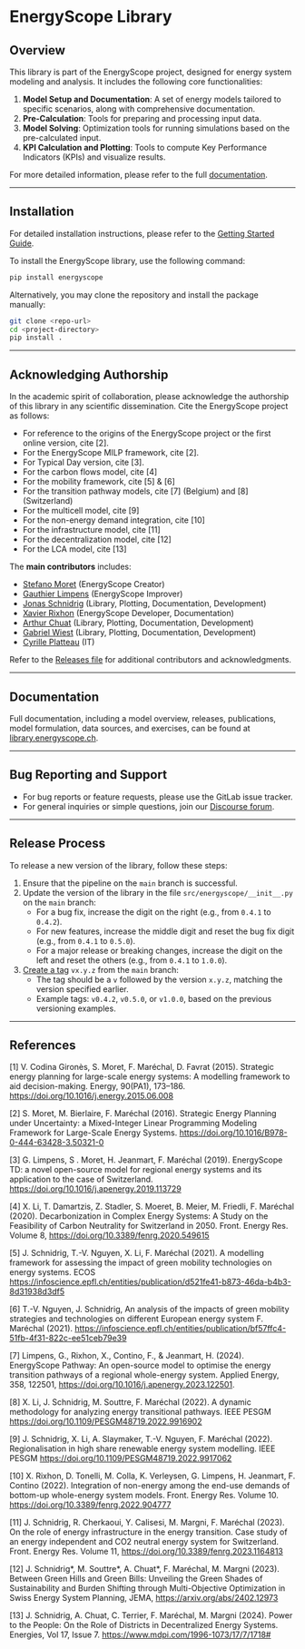 # EnergyScope Library

## Overview

This library is part of the EnergyScope project, designed for energy system modeling and analysis. It includes the following core functionalities:

1.  **Model Setup and Documentation**: A set of energy models tailored to specific scenarios, along with comprehensive documentation.
2.  **Pre-Calculation**: Tools for preparing and processing input data.
3.  **Model Solving**: Optimization tools for running simulations based on the pre-calculated input.
4.  **KPI Calculation and Plotting**: Tools to compute Key Performance Indicators (KPIs) and visualize results.

For more detailed information, please refer to the full [documentation](https://library.energyscope.ch).

------------------------------------------------------------------------

## Installation

For detailed installation instructions, please refer to the [Getting Started Guide](https://library.energyscope.ch).

To install the EnergyScope library, use the following command:

``` bash
pip install energyscope
```

Alternatively, you may clone the repository and install the package manually:

``` bash
git clone <repo-url>
cd <project-directory>
pip install .
```

------------------------------------------------------------------------

## Acknowledging Authorship

In the academic spirit of collaboration, please acknowledge the authorship of this library in any scientific dissemination. Cite the EnergyScope project as follows:

-   For reference to the origins of the EnergyScope project or the first online version, cite \[2\].
-   For the EnergyScope MILP framework, cite \[2\].
-   For Typical Day version, cite \[3\].
-   For the carbon flows model, cite \[4\]
-   For the mobility framework, cite \[5\] & \[6\]
-   For the transition pathway models, cite \[7\] (Belgium) and \[8\] (Switzerland)
-   For the multicell model, cite \[9\]
-   For the non-energy demand integration, cite \[10\]
-   For the infrastructure model, cite \[11\]
-   For the decentralization model, cite \[12\]
-   For the LCA model, cite \[13\]

The **main contributors** includes:

-   [Stefano Moret](mailto:morets@ethz.ch) (EnergyScope Creator)
-   [Gauthier Limpens](mailto:gauthier.limpens@uclouvain.be) (EnergyScope Improver)
-   [Jonas Schnidrig](mailto:jonas.schnidrig@hevs.ch) (Library, Plotting, Documentation, Development)
-   [Xavier Rixhon](mailto:xavier.rixhon@uclouvain.be) (EnergyScope Developer, Documentation)
-   [Arthur Chuat](mailto:arthur.chuat@epfl.ch) (Library, Plotting, Documentation, Development)
-   [Gabriel Wiest](mailto:gwiest@ethz.ch) (Library, Plotting, Documentation, Development)
-   [Cyrille Platteau](mailto:cyrille.platteau@epfl.ch) (IT)

Refer to the [Releases file](./Releases.rst) for additional contributors and acknowledgments.

------------------------------------------------------------------------

## Documentation

Full documentation, including a model overview, releases, publications, model formulation, data sources, and exercises, can be found at [library.energyscope.ch](https://library.energyscope.ch).

------------------------------------------------------------------------

## Bug Reporting and Support

-   For bug reports or feature requests, please use the GitLab issue tracker.
-   For general inquiries or simple questions, join our [Discourse forum](https://forum.energyscope.net/).

------------------------------------------------------------------------

## Release Process

To release a new version of the library, follow these steps:

1.  Ensure that the pipeline on the `main` branch is successful.
2.  Update the version of the library in the file `src/energyscope/__init__.py` on the `main` branch:
    -   For a bug fix, increase the digit on the right (e.g., from `0.4.1` to `0.4.2`).
    -   For new features, increase the middle digit and reset the bug fix digit (e.g., from `0.4.1` to `0.5.0`).
    -   For a major release or breaking changes, increase the digit on the left and reset the others (e.g., from `0.4.1` to `1.0.0`).
3.  [Create a tag](https://www.gitlab.com/energyscope/energyscope/-/tags) `vx.y.z` from the `main` branch:
    -   The tag should be a `v` followed by the version `x.y.z`, matching the version specified earlier.
    -   Example tags: `v0.4.2`, `v0.5.0`, or `v1.0.0`, based on the previous versioning examples.

------------------------------------------------------------------------

## References

\[1\] V. Codina Gironès, S. Moret, F. Maréchal, D. Favrat
(2015). Strategic energy planning for large-scale energy systems: A
modelling framework to aid decision-making. Energy, 90(PA1), 173–186. <https://doi.org/10.1016/j.energy.2015.06.008>

\[2\] S. Moret, M. Bierlaire, F. Maréchal (2016). Strategic
Energy Planning under Uncertainty: a Mixed-Integer Linear Programming
Modeling Framework for Large-Scale Energy Systems. <https://doi.org/10.1016/B978-0-444-63428-3.50321-0>

\[3\] G. Limpens, S . Moret, H. Jeanmart, F. Maréchal (2019). EnergyScope TD:
a novel open-source model for regional energy systems and its
application to the case of Switzerland. <https://doi.org/10.1016/j.apenergy.2019.113729>

\[4\] X. Li, T. Damartzis, Z. Stadler, S. Moeret, B. Meier, M. Friedli, F. Maréchal (2020). Decarbonization in Complex Energy Systems: A Study on the Feasibility of Carbon Neutrality for Switzerland in 2050. Front. Energy Res. Volume 8, <https://doi.org/10.3389/fenrg.2020.549615>

\[5\] J. Schnidrig, T.-V. Nguyen, X. Li, F. Maréchal (2021). A modelling framework for assessing the impact of green mobility technologies on energy systems. ECOS <https://infoscience.epfl.ch/entities/publication/d521fe41-b873-46da-b4b3-8d31938d3df5>

\[6\] T.-V. Nguyen, J. Schnidrig, An analysis of the impacts of green mobility strategies and technologies on different European energy system F. Maréchal (2021). https://infoscience.epfl.ch/entities/publication/bf57ffc4-51fb-4f31-822c-ee51ceb79e39

\[7\] Limpens, G., Rixhon, X., Contino, F., & Jeanmart, H. (2024). EnergyScope Pathway: An open-source model to optimise the energy transition pathways of a regional whole-energy system. Applied Energy, 358, 122501, https://doi.org/10.1016/j.apenergy.2023.122501.

\[8\] X. Li, J. Schnidrig, M. Souttre, F. Maréchal (2022). A dynamic methodology for analyzing energy transitional pathways. IEEE PESGM <https://doi.org/10.1109/PESGM48719.2022.9916902>

\[9\] J. Schnidrig, X. Li, A. Slaymaker, T.-V. Nguyen, F. Maréchal (2022). Regionalisation in high share renewable energy system modelling. IEEE PESGM <https://doi.org/10.1109/PESGM48719.2022.9917062>

\[10\] X. Rixhon, D. Tonelli, M. Colla, K. Verleysen, G. Limpens, H. Jeanmart, F. Contino (2022). Integration of non-energy among the end-use demands of bottom-up whole-energy system models. Front. Energy Res. Volume 10. <https://doi.org/10.3389/fenrg.2022.904777>

\[11\] J. Schnidrig, R. Cherkaoui, Y. Calisesi, M. Margni, F. Maréchal (2023). On the role of energy infrastructure in the energy transition. Case study of an energy independent and CO2 neutral energy system for Switzerland. Front. Energy Res. Volume 11, <https://doi.org/10.3389/fenrg.2023.1164813>

\[12\]  J. Schnidrig*, M. Souttre*, A. Chuat*, F. Maréchal, M. Margni (2023). Between Green Hills and Green Bills: Unveiling the Green Shades of Sustainability and Burden Shifting through Multi-Objective Optimization in Swiss Energy System Planning, JEMA, <https://arxiv.org/abs/2402.12973>

\[13\] J. Schnidrig, A. Chuat, C. Terrier, F. Maréchal, M. Margni (2024). Power to the People: On the Role of Districts in Decentralized Energy Systems. Energies, Vol 17, Issue 7. <https://www.mdpi.com/1996-1073/17/7/1718#>
